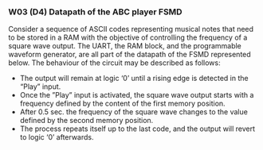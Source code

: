 ### W03 (D4) Datapath of the ABC player FSMD

Consider a sequence of ASCII codes representing musical notes that need to be stored in a RAM with the objective of controlling the frequency of a square wave output. The UART, the RAM block, and the programmable waveform generator, are all part of the datapath of the FSMD represented below. The behaviour of the circuit may be described as follows:

* The output will remain at logic ‘0’ until a rising edge is detected in the “Play” input.
* Once the ”Play” input is activated, the square wave output starts with a frequency defined by the content of the first memory position.
* After 0.5 sec. the frequency of the square wave changes to the value defined by the second memory position.
* The process repeats itself up to the last code, and the output will revert to logic ‘0’ afterwards.
 

